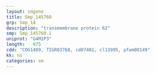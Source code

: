 ```yaml
---
layout: smgene
title: Smp_145760
grp: Smp_14
description: "transmembrane protein 62"
smp: Smp_145760.1
uniprot: "G4M1P3"
length:   975
cdd: "COG1409, TIGR03768, cd07401, cl13995, pfam00149"
kk: ns
categories: sm
---
```

